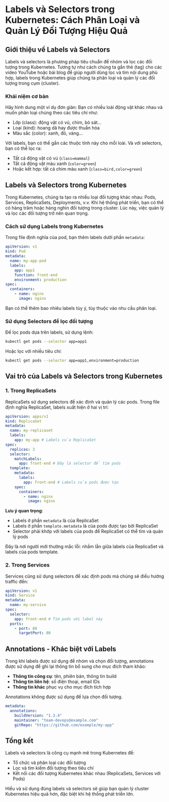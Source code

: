 # Labels và Selectors trong Kubernetes: Cách Phân Loại và Quản Lý Đối Tượng Hiệu Quả

## Giới thiệu về Labels và Selectors

Labels và selectors là phương pháp tiêu chuẩn để nhóm và lọc các đối tượng trong Kubernetes. Tương tự như cách chúng ta gắn thẻ (tag) cho các video YouTube hoặc bài blog để giúp người dùng lọc và tìm nội dung phù hợp, labels trong Kubernetes giúp chúng ta phân loại và quản lý các đối tượng trong cụm (cluster).

### Khái niệm cơ bản

Hãy hình dung một ví dụ đơn giản: Bạn có nhiều loài động vật khác nhau và muốn phân loại chúng theo các tiêu chí như:

- Lớp (class): động vật có vú, chim, bò sát...
- Loại (kind): hoang dã hay được thuần hóa
- Màu sắc (color): xanh, đỏ, vàng...

Với labels, bạn có thể gắn các thuộc tính này cho mỗi loài. Và với selectors, bạn có thể lọc ra:

- Tất cả động vật có vú (`class=mammal`)
- Tất cả động vật màu xanh (`color=green`)
- Hoặc kết hợp: tất cả chim màu xanh (`class=bird,color=green`)

## Labels và Selectors trong Kubernetes

Trong Kubernetes, chúng ta tạo ra nhiều loại đối tượng khác nhau: Pods, Services, ReplicaSets, Deployments, v.v. Khi hệ thống phát triển, bạn có thể có hàng trăm hoặc hàng nghìn đối tượng trong cluster. Lúc này, việc quản lý và lọc các đối tượng trở nên quan trọng.

### Cách sử dụng Labels trong Kubernetes

Trong file định nghĩa của pod, bạn thêm labels dưới phần `metadata`:

```yaml
apiVersion: v1
kind: Pod
metadata:
  name: my-app-pod
  labels:
    app: app1
    function: front-end
    environment: production
spec:
  containers:
    - name: nginx
      image: nginx
```

Bạn có thể thêm bao nhiêu labels tùy ý, tùy thuộc vào nhu cầu phân loại.

### Sử dụng Selectors để lọc đối tượng

Để lọc pods dựa trên labels, sử dụng lệnh:

```bash
kubectl get pods --selector app=app1
```

Hoặc lọc với nhiều tiêu chí:

```bash
kubectl get pods --selector app=app1,environment=production
```

## Vai trò của Labels và Selectors trong Kubernetes

### 1. Trong ReplicaSets

ReplicaSets sử dụng selectors để xác định và quản lý các pods. Trong file định nghĩa ReplicaSet, labels xuất hiện ở hai vị trí:

```yaml
apiVersion: apps/v1
kind: ReplicaSet
metadata:
  name: my-replicaset
  labels:
    app: my-app # Labels của ReplicaSet
spec:
  replicas: 3
  selector:
    matchLabels:
      app: front-end # Đây là selector để tìm pods
  template:
    metadata:
      labels:
        app: front-end # Labels của pods được tạo
    spec:
      containers:
        - name: nginx
          image: nginx
```

**Lưu ý quan trọng**:

- Labels ở phần `metadata` là của ReplicaSet
- Labels ở phần `template.metadata` là của pods được tạo bởi ReplicaSet
- Selector phải khớp với labels của pods để ReplicaSet có thể tìm và quản lý pods

Đây là nơi người mới thường mắc lỗi: nhầm lẫn giữa labels của ReplicaSet và labels của pods template.

### 2. Trong Services

Services cũng sử dụng selectors để xác định pods mà chúng sẽ điều hướng traffic đến:

```yaml
apiVersion: v1
kind: Service
metadata:
  name: my-service
spec:
  selector:
    app: front-end # Tìm pods với label này
  ports:
    - port: 80
      targetPort: 80
```

## Annotations - Khác biệt với Labels

Trong khi labels được sử dụng để nhóm và chọn đối tượng, annotations được sử dụng để ghi lại thông tin bổ sung cho mục đích tham khảo:

- **Thông tin công cụ**: tên, phiên bản, thông tin build
- **Thông tin liên hệ**: số điện thoại, email IDs
- **Thông tin khác** phục vụ cho mục đích tích hợp

Annotations không được sử dụng để lựa chọn đối tượng.

```yaml
metadata:
  annotations:
    buildVersion: "1.3.4"
    maintainer: "team-devops@example.com"
    gitRepo: "https://github.com/example/my-app"
```

## Tổng kết

Labels và selectors là công cụ mạnh mẽ trong Kubernetes để:

- Tổ chức và phân loại các đối tượng
- Lọc và tìm kiếm đối tượng theo tiêu chí
- Kết nối các đối tượng Kubernetes khác nhau (ReplicaSets, Services với Pods)

Hiểu và sử dụng đúng labels và selectors sẽ giúp bạn quản lý cluster Kubernetes hiệu quả hơn, đặc biệt khi hệ thống phát triển lớn.
